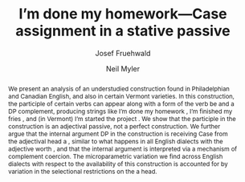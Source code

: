 ---
abstract: "We present an analysis of an understudied construction found in Philadelphian\
  \ and Canadian English, and also in certain Vermont varieties. In this construction,\
  \ the participle of certain verbs can appear along with a form of the verb be and\
  \ a DP complement, producing strings like I\u2019m done my homework , I\u2019m finished\
  \ my fries , and (in Vermont) I\u2019m started the project . We show that the participle\
  \ in the construction is an adjectival passive, not a perfect construction. We further\
  \ argue that the internal argument DP in the construction is receiving Case from\
  \ the adjectival head a , similar to what happens in all English dialects with the\
  \ adjective worth , and that the internal argument is interpreted via a mechanism\
  \ of complement coercion. The microparametric variation we find across English dialects\
  \ with respect to the availability of this construction is accounted for by variation\
  \ in the selectional restrictions on the a head."
author:
- Josef Fruehwald
- Neil Myler
category: paper
doi: 10.1075/lv.15.2.01fru
layout: publication
number: '2'
p_url: http://www.jbe-platform.com/content/journals/10.1075/lv.15.2.01fru
pages: 141--168
published: Linguistic Variation
tags:
- adjective
- and
- and many other individuals
- authors would like to
- canadian english
- case assignment
- colloquium
- data
- english dialect syntax
- for their helpful comments
- in some cases
- microvariation
- philadelphia english
- stative passive
- thank the audience at
- the 37th penn linguistics
- vermont english
- we are
title: "I\u2019m done my homework\u2014Case assignment in a stative passive"
volume: '15'
year: '2015'
---